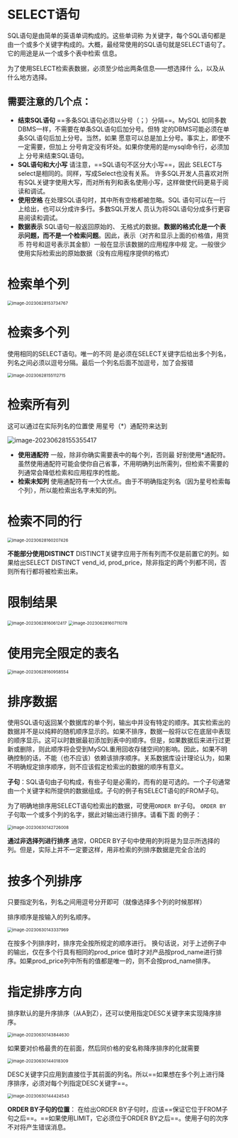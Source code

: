 # SELECT语句

SQL语句是由简单的英语单词构成的。这些单词称 为关键字，每个SQL语句都是由一个或多个关键字构成的。大概，最经常使用的SQL语句就是SELECT语句了。它的用途是从一个或多个表中检索 信息。 

为了使用SELECT检索表数据，必须至少给出两条信息——想选择什 么，以及从什么地方选择。

## 需要注意的几个点：

- **结束SQL语句** ==多条SQL语句必须以分号（；）分隔==。MySQL 如同多数DBMS一样，不需要在单条SQL语句后加分号。但特 定的DBMS可能必须在单条SQL语句后加上分号。当然，如果 愿意可以总是加上分号。事实上，即使不一定需要，但加上 分号肯定没有坏处。如果你使用的是mysql命令行，必须加上 分号来结束SQL语句。
- **SQL语句和大小写** 请注意，==SQL语句不区分大小写==，因此 SELECT与select是相同的。同样，写成Select也没有关系。 许多SQL开发人员喜欢对所有SQL关键字使用大写，而对所有列和表名使用小写，这样做使代码更易于阅读和调试。
- **使用空格** 在处理SQL语句时，其中所有空格都被忽略。SQL 语句可以在一行上给出，也可以分成许多行。多数SQL开发人 员认为将SQL语句分成多行更容易阅读和调试。
- **数据表示** SQL语句一般返回原始的、 无格式的数据。**数据的格式化是一个表示问题，而不是一个检索问题**。因此，表示（对齐和显示上面的价格值，用货币 符号和逗号表示其金额）一般在显示该数据的应用程序中规 定。一般很少使用实际检索出的原始数据（没有应用程序提供的格式）



# 检索单个列

<img src="E:\Code\Baibang.blog\MySQL\assets\image-20230628153734767.png" alt="image-20230628153734767" style="zoom:67%;" />

# 检索多个列

使用相同的SELECT语句。唯一的不同 是必须在SELECT关键字后给出多个列名，列名之间必须以逗号分隔。最后一个列名后面不加逗号，加了会报错

<img src="E:\Code\Baibang.blog\MySQL\assets\image-20230628155112715.png" alt="image-20230628155112715" style="zoom:67%;" />

# 检索所有列

这可以通过在实际列名的位置使 用星号（*）通配符来达到

![image-20230628155355417](E:\Code\Baibang.blog\MySQL\assets\image-20230628155355417.png)

- **使用通配符** 一般，除非你确实需要表中的每个列，否则最 好别使用*通配符。虽然使用通配符可能会使你自己省事，不用明确列出所需列，但检索不需要的列通常会降低检索和应用程序的性能。
- **检索未知列** 使用通配符有一个大优点。由于不明确指定列名（因为星号检索每个列），所以能检索出名字未知的列。

#  检索不同的行

<img src="E:\Code\Baibang.blog\MySQL\assets\image-20230628160207426.png" alt="image-20230628160207426" style="zoom:67%;" />

**不能部分使用DISTINCT** DISTINCT关键字应用于所有列而不仅是前置它的列。如果给出SELECT DISTINCT vend_id,  prod_price，除非指定的两个列都不同，否则所有行都将被检索出来。

# 限制结果

<img src="E:\Code\Baibang.blog\MySQL\assets\image-20230628160612417.png" alt="image-20230628160612417" style="zoom: 67%;" />

<img src="E:\Code\Baibang.blog\MySQL\assets\image-20230628160711078.png" alt="image-20230628160711078" style="zoom: 67%;" />

# 使用完全限定的表名

<img src="E:\Code\Baibang.blog\MySQL\assets\image-20230628160958554.png" alt="image-20230628160958554" style="zoom:67%;" />

# 排序数据

使用SQL语句返回某个数据库的单个列，输出中并没有特定的顺序。其实检索出的数据并不是以纯粹的随机顺序显示的。如果不排序，数据一般将以它在底层中表现的顺序显示。这可以时数据最初添加到表中的顺序。但是，如果数据后来进行过更新或删除，则此顺序将会受到MySQL重用回收存储空间的影响。因此，如果不明确控制的话，不能（也不应该）依赖该排序顺序。关系数据库设计理论认为，如果不明确规定排序顺序，则不应该假定检索出的数据的顺序有意义。

**子句**：SQL语句由子句构成，有些子句是必需的，而有的是可选的。一个子句通常由一个关键字和所提供的数据组成。子句的例子有SELECT语句的FROM子句。

为了明确地排序用SELECT语句检索出的数据，可使用`ORDER BY`子句。 `ORDER BY`子句取一个或多个列的名字，据此对输出进行排序。请看下面 的例子：

<img src="E:\Code\Baibang.blog\MySQL\assets\image-20230630142726008.png" alt="image-20230630142726008" style="zoom:67%;" />

**通过非选择列进行排序** 通常，ORDER BY子句中使用的列将是为显示所选择的列。但是，实际上并不一定要这样，用非检索的列排序数据是完全合法的

# 按多个列排序

只要指定列名，列名之间用逗号分开即可（就像选择多个列的时候那样）

排序顺序是按输入的列名顺序。

<img src="E:\Code\Baibang.blog\MySQL\assets\image-20230630143337969.png" alt="image-20230630143337969" style="zoom:67%;" />

在按多个列排序时，排序完全按所规定的顺序进行。 换句话说，对于上述例子中的输出，仅在多个行具有相同的prod_price 值时才对产品按prod_name进行排序。如果prod_price列中所有的值都是唯一的，则不会按prod_name排序。

# 指定排序方向

排序默认的是升序排序（从A到Z），还可以使用指定DESC关键字来实现降序排序。

<img src="E:\Code\Baibang.blog\MySQL\assets\image-20230630143844630.png" alt="image-20230630143844630" style="zoom:67%;" />

如果要对价格最贵的在前面，然后同价格的安名称降序排序的化就需要

<img src="E:\Code\Baibang.blog\MySQL\assets\image-20230630144018309.png" alt="image-20230630144018309" style="zoom:67%;" />

DESC关键字只应用到直接位于其前面的列名。所以==如果想在多个列上进行降序排序，必须对每个列指定DESC关键字==。

<img src="E:\Code\Baibang.blog\MySQL\assets\image-20230630144424543.png" alt="image-20230630144424543" style="zoom:67%;" />

**ORDER BY子句的位置**： 在给出ORDER BY子句时，应该==保证它位于FROM子句之后==。==如果使用LIMIT，它必须位于ORDER BY之后==。使用子句的次序不对将产生错误消息。